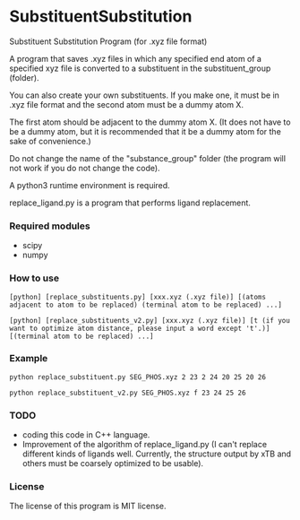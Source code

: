 # SubstituentSubstitution
Substituent Substitution Program (for .xyz file format)

A program that saves .xyz files in which any specified end atom of a specified xyz file is converted to a substituent in the substituent_group (folder).

You can also create your own substituents. If you make one, it must be in .xyz file format and the second atom must be a dummy atom X. 

The first atom should be adjacent to the dummy atom X. (It does not have to be a dummy atom, but it is recommended that it be a dummy atom for the sake of convenience.)

Do not change the name of the "substance_group" folder (the program will not work if you do not change the code).

A python3 runtime environment is required.

replace_ligand.py is a program that performs ligand replacement.

### Required modules
 - scipy
 - numpy


### How to use

`[python] [replace_substituents.py] [xxx.xyz (.xyz file)] [(atoms adjacent to atom to be replaced) (terminal atom to be replaced) ...] `

`[python] [replace_substituents_v2.py] [xxx.xyz (.xyz file)] [t (if you want to optimize atom distance, please input a word except 't'.)] [(terminal atom to be replaced) ...] `

### Example
```
python replace_substituent.py SEG_PHOS.xyz 2 23 2 24 20 25 20 26
```

```
python replace_substituent_v2.py SEG_PHOS.xyz f 23 24 25 26
```

### TODO

- coding this code in C++ language.
- Improvement of the algorithm of replace_ligand.py (I can't replace different kinds of ligands well. Currently, the structure output by xTB and others must be coarsely optimized to be usable).



### License

The license of this program is MIT license.

